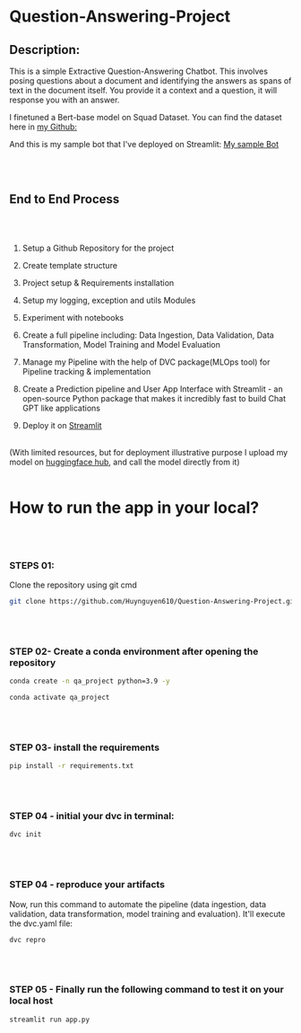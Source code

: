 # Question-Answering-Project
## Description: 
This is a simple Extractive Question-Answering Chatbot. This involves posing questions about a document and identifying the answers as spans of text in the document itself. You provide it a context and a question, it will response you with an answer.  
  
I finetuned a Bert-base model on Squad Dataset. You can find the dataset here in [my Github:](https://github.com/Huynguyen610/Squad-Dataset)

And this is my sample bot that I've deployed on Streamlit: [My sample Bot](https://extractive-app-bot-fxajpxvw6lqqjeycie4xrq.streamlit.app/)

<br></br>

## End to End Process
<br></br>
1. Setup a Github Repository for the project  
    
2. Create template structure   
    
3. Project setup & Requirements installation  
    
4. Setup my logging, exception and utils Modules  
    
5. Experiment with notebooks  
    
6. Create a full pipeline including: Data Ingestion, Data Validation, Data Transformation, Model Training and Model Evaluation  
   
7. Manage my Pipeline with the help of DVC package(MLOps tool) for Pipeline tracking & implementation  
   
8. Create a Prediction pipeline and User App Interface with Streamlit - an open-source Python package that makes it incredibly fast to build Chat GPT like applications  
    
9. Deploy it on [Streamlit](https://share.streamlit.io/)
<br></br>


(With limited resources, but for deployment illustrative purpose I upload my model on [huggingface hub](https://huggingface.co/huynguyen61098/Bert-Base-Cased-Squad-Extractive-QA), and call the model directly from it)
<br></br>

# How to run the app in your local?
<br></br>

### STEPS 01:

Clone the repository using git cmd

```bash
git clone https://github.com/Huynguyen610/Question-Answering-Project.git
```
<br></br>

### STEP 02- Create a conda environment after opening the repository

```bash
conda create -n qa_project python=3.9 -y
```

```bash
conda activate qa_project
```
<br></br>


### STEP 03- install the requirements
```bash
pip install -r requirements.txt
```
<br></br>


### STEP 04 - initial your dvc in terminal:
```bash
dvc init
```
<br></br>


### STEP 04 - reproduce your artifacts
Now, run this command to automate the pipeline (data ingestion, data validation, data transformation, model training and evaluation). It'll execute the dvc.yaml file:
```bash
dvc repro
```
<br></br>


### STEP 05 - Finally run the following command to test it on your local host
```bash
streamlit run app.py
```


